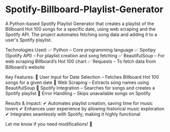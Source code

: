 # Spotify-Billboard-Playlist-Generator
A Python-based Spotify Playlist Generator that creates a playlist of the Billboard Hot 100 songs for a specific date, using web scraping and the Spotify API. The project automates fetching song data and adding it to a user's Spotify playlist.

Technologies Used:
✅ Python – Core programming language
✅ Spotipy (Spotify API) – For playlist creation and song fetching
✅ BeautifulSoup – For web scraping Billboard’s Hot 100 chart
✅ Requests – To fetch data from Billboard’s website

Key Features:
🔹 User Input for Date Selection – Fetches Billboard Hot 100 songs for a given date
🔹 Web Scraping – Extracts song names using BeautifulSoup
🔹 Spotify Integration – Searches for songs and creates a Spotify playlist
🔹 Error Handling – Skips unavailable songs on Spotify

Results & Impact:
✔ Automates playlist creation, saving time for music lovers
✔ Enhances user experience by allowing historical music exploration
✔ Integrates seamlessly with Spotify, making it highly functional

Let me know if you need modifications! 🚀

